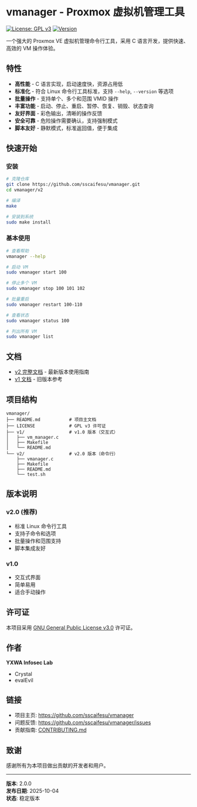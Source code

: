 # vmanager - Proxmox 虚拟机管理工具

[![License: GPL v3](https://img.shields.io/badge/License-GPLv3-blue.svg)](https://www.gnu.org/licenses/gpl-3.0)
[![Version](https://img.shields.io/badge/version-2.0.0-green.svg)](https://github.com/sscaifesu/vmanager)

一个强大的 Proxmox VE 虚拟机管理命令行工具，采用 C 语言开发，提供快速、高效的 VM 操作体验。

## 特性

- **高性能** - C 语言实现，启动速度快，资源占用低
- **标准化** - 符合 Linux 命令行工具标准，支持 `--help`, `--version` 等选项
- **批量操作** - 支持单个、多个和范围 VMID 操作
- **丰富功能** - 启动、停止、重启、暂停、恢复、销毁、状态查询
- **友好界面** - 彩色输出，清晰的操作反馈
- **安全可靠** - 危险操作需要确认，支持强制模式
- **脚本友好** - 静默模式，标准返回值，便于集成

## 快速开始

### 安装

```bash
# 克隆仓库
git clone https://github.com/sscaifesu/vmanager.git
cd vmanager/v2

# 编译
make

# 安装到系统
sudo make install
```

### 基本使用

```bash
# 查看帮助
vmanager --help

# 启动 VM
sudo vmanager start 100

# 停止多个 VM
sudo vmanager stop 100 101 102

# 批量重启
sudo vmanager restart 100-110

# 查看状态
sudo vmanager status 100

# 列出所有 VM
sudo vmanager list
```

## 文档

- [v2 完整文档](v2/README.md) - 最新版本使用指南
- [v1 文档](v1/README.md) - 旧版本参考

## 项目结构

```
vmanager/
├── README.md           # 项目主文档
├── LICENSE             # GPL v3 许可证
├── v1/                 # v1.0 版本（交互式）
│   ├── vm_manager.c
│   ├── Makefile
│   └── README.md
└── v2/                 # v2.0 版本（命令行）
    ├── vmanager.c
    ├── Makefile
    ├── README.md
    └── test.sh
```

## 版本说明

### v2.0 (推荐)
- 标准 Linux 命令行工具
- 支持子命令和选项
- 批量操作和范围支持
- 脚本集成友好

### v1.0
- 交互式界面
- 简单易用
- 适合手动操作

## 许可证

本项目采用 [GNU General Public License v3.0](LICENSE) 许可证。

## 作者

**YXWA Infosec Lab**
- Crystal
- evalEvil

## 链接

- 项目主页: https://github.com/sscaifesu/vmanager
- 问题反馈: https://github.com/sscaifesu/vmanager/issues
- 贡献指南: [CONTRIBUTING.md](CONTRIBUTING.md)

## 致谢

感谢所有为本项目做出贡献的开发者和用户。

---

**版本**: 2.0.0  
**发布日期**: 2025-10-04  
**状态**: 稳定版本
